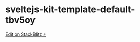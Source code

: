 # sveltejs-kit-template-default-tbv5oy

[Edit on StackBlitz ⚡️](https://stackblitz.com/edit/sveltejs-kit-template-default-tbv5oy)